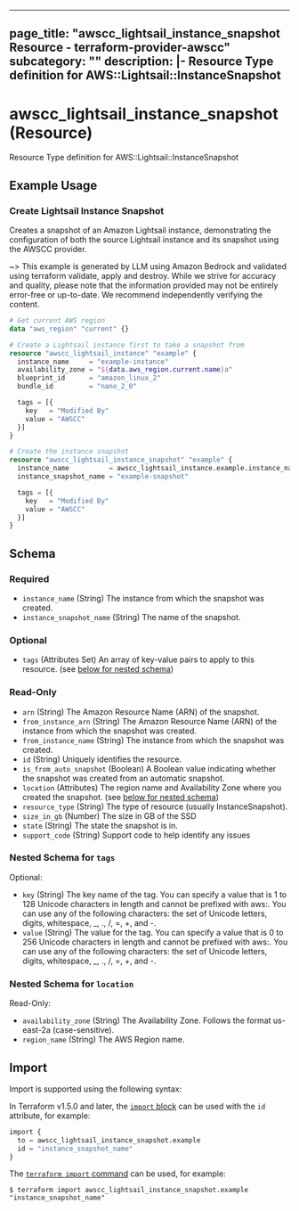 
---
page_title: "awscc_lightsail_instance_snapshot Resource - terraform-provider-awscc"
subcategory: ""
description: |-
  Resource Type definition for AWS::Lightsail::InstanceSnapshot
---

# awscc_lightsail_instance_snapshot (Resource)

Resource Type definition for AWS::Lightsail::InstanceSnapshot

## Example Usage

### Create Lightsail Instance Snapshot

Creates a snapshot of an Amazon Lightsail instance, demonstrating the configuration of both the source Lightsail instance and its snapshot using the AWSCC provider.

~> This example is generated by LLM using Amazon Bedrock and validated using terraform validate, apply and destroy. While we strive for accuracy and quality, please note that the information provided may not be entirely error-free or up-to-date. We recommend independently verifying the content.

```terraform
# Get current AWS region
data "aws_region" "current" {}

# Create a Lightsail instance first to take a snapshot from
resource "awscc_lightsail_instance" "example" {
  instance_name     = "example-instance"
  availability_zone = "${data.aws_region.current.name}a"
  blueprint_id      = "amazon_linux_2"
  bundle_id         = "nano_2_0"

  tags = [{
    key   = "Modified By"
    value = "AWSCC"
  }]
}

# Create the instance snapshot
resource "awscc_lightsail_instance_snapshot" "example" {
  instance_name          = awscc_lightsail_instance.example.instance_name
  instance_snapshot_name = "example-snapshot"

  tags = [{
    key   = "Modified By"
    value = "AWSCC"
  }]
}
```

<!-- schema generated by tfplugindocs -->
## Schema

### Required

- `instance_name` (String) The instance from which the snapshot was created.
- `instance_snapshot_name` (String) The name of the snapshot.

### Optional

- `tags` (Attributes Set) An array of key-value pairs to apply to this resource. (see [below for nested schema](#nestedatt--tags))

### Read-Only

- `arn` (String) The Amazon Resource Name (ARN) of the snapshot.
- `from_instance_arn` (String) The Amazon Resource Name (ARN) of the instance from which the snapshot was created.
- `from_instance_name` (String) The instance from which the snapshot was created.
- `id` (String) Uniquely identifies the resource.
- `is_from_auto_snapshot` (Boolean) A Boolean value indicating whether the snapshot was created from an automatic snapshot.
- `location` (Attributes) The region name and Availability Zone where you created the snapshot. (see [below for nested schema](#nestedatt--location))
- `resource_type` (String) The type of resource (usually InstanceSnapshot).
- `size_in_gb` (Number) The size in GB of the SSD
- `state` (String) The state the snapshot is in.
- `support_code` (String) Support code to help identify any issues

<a id="nestedatt--tags"></a>
### Nested Schema for `tags`

Optional:

- `key` (String) The key name of the tag. You can specify a value that is 1 to 128 Unicode characters in length and cannot be prefixed with aws:. You can use any of the following characters: the set of Unicode letters, digits, whitespace, _, ., /, =, +, and -.
- `value` (String) The value for the tag. You can specify a value that is 0 to 256 Unicode characters in length and cannot be prefixed with aws:. You can use any of the following characters: the set of Unicode letters, digits, whitespace, _, ., /, =, +, and -.


<a id="nestedatt--location"></a>
### Nested Schema for `location`

Read-Only:

- `availability_zone` (String) The Availability Zone. Follows the format us-east-2a (case-sensitive).
- `region_name` (String) The AWS Region name.

## Import

Import is supported using the following syntax:

In Terraform v1.5.0 and later, the [`import` block](https://developer.hashicorp.com/terraform/language/import) can be used with the `id` attribute, for example:

```terraform
import {
  to = awscc_lightsail_instance_snapshot.example
  id = "instance_snapshot_name"
}
```

The [`terraform import` command](https://developer.hashicorp.com/terraform/cli/commands/import) can be used, for example:

```shell
$ terraform import awscc_lightsail_instance_snapshot.example "instance_snapshot_name"
```
